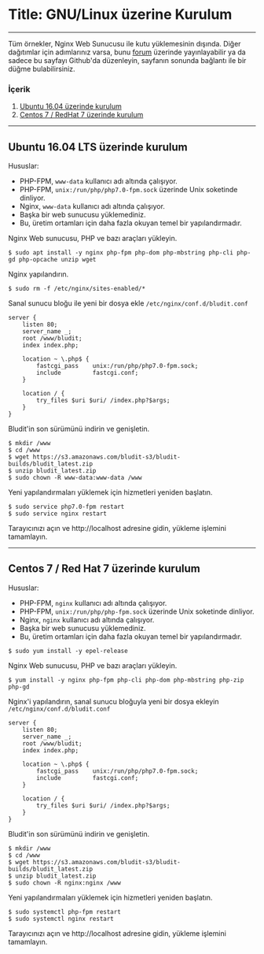 # Title: GNU/Linux üzerine Kurulum
<!-- Position: 5 -->
---
Tüm örnekler, Nginx Web Sunucusu ile kutu yüklemesinin dışında. Diğer dağıtımlar için adımlarınız varsa, bunu [forum](https://forum.bludit.org) üzerinde yayınlayabilir ya da sadece bu sayfayı Github'da düzenleyin, sayfanın sonunda bağlantı ile bir düğme bulabilirsiniz.

### İçerik
1. [Ubuntu 16.04 üzerinde kurulum](#ubuntu)
2. [Centos 7 / RedHat 7 üzerinde kurulum](#centos)

---

## <a id="ubuntu"></a> Ubuntu 16.04 LTS üzerinde kurulum

Hususlar:
- PHP-FPM, `www-data` kullanıcı adı altında çalışıyor.
- PHP-FPM, `unix:/run/php/php7.0-fpm.sock` üzerinde Unix soketinde dinliyor.
- Nginx, `www-data` kullanıcı adı altında çalışıyor.
- Başka bir web sunucusu yüklemediniz.
- Bu, üretim ortamları için daha fazla okuyan temel bir yapılandırmadır.

Nginx Web sunucusu, PHP ve bazı araçları yükleyin.
```
$ sudo apt install -y nginx php-fpm php-dom php-mbstring php-cli php-gd php-opcache unzip wget
```

Nginx yapılandırın.
```
$ sudo rm -f /etc/nginx/sites-enabled/*
```

Sanal sunucu bloğu ile yeni bir dosya ekle `/etc/nginx/conf.d/bludit.conf`
```
server {
	listen 80;
	server_name _;
	root /www/bludit;
	index index.php;

	location ~ \.php$ {
		fastcgi_pass    unix:/run/php/php7.0-fpm.sock;
		include         fastcgi.conf;
	}

	location / {
		try_files $uri $uri/ /index.php?$args;
	}
}
```

Bludit'in son sürümünü indirin ve genişletin.
```
$ mkdir /www
$ cd /www
$ wget https://s3.amazonaws.com/bludit-s3/bludit-builds/bludit_latest.zip
$ unzip bludit_latest.zip
$ sudo chown -R www-data:www-data /www
```

Yeni yapılandırmaları yüklemek için hizmetleri yeniden başlatın.
```
$ sudo service php7.0-fpm restart
$ sudo service nginx restart
```

Tarayıcınızı açın ve http://localhost adresine gidin, yükleme işlemini tamamlayın.

---

## <a id="centos"></a> Centos 7 / Red Hat 7 üzerinde kurulum

Hususlar:
- PHP-FPM, `nginx` kullanıcı adı altında çalışıyor.
- PHP-FPM, `unix:/run/php/php-fpm.sock` üzerinde Unix soketinde dinliyor.
- Nginx, `nginx` kullanıcı adı altında çalışıyor.
- Başka bir web sunucusu yüklemediniz.
- Bu, üretim ortamları için daha fazla okuyan temel bir yapılandırmadır.

```
$ sudo yum install -y epel-release
```

Nginx Web sunucusu, PHP ve bazı araçları yükleyin.
```
$ yum install -y nginx php-fpm php-cli php-dom php-mbstring php-zip php-gd
```

Nginx'i yapılandırın, sanal sunucu bloğuyla yeni bir dosya ekleyin `/etc/nginx/conf.d/bludit.conf`
```
server {
	listen 80;
	server_name _;
	root /www/bludit;
	index index.php;

	location ~ \.php$ {
		fastcgi_pass    unix:/run/php/php7.0-fpm.sock;
		include         fastcgi.conf;
	}

	location / {
		try_files $uri $uri/ /index.php?$args;
	}
}
```

Bludit'in son sürümünü indirin ve genişletin.
```
$ mkdir /www
$ cd /www
$ wget https://s3.amazonaws.com/bludit-s3/bludit-builds/bludit_latest.zip
$ unzip bludit_latest.zip
$ sudo chown -R nginx:nginx /www
```

Yeni yapılandırmaları yüklemek için hizmetleri yeniden başlatın.
```
$ sudo systemctl php-fpm restart
$ sudo systemctl nginx restart
```

Tarayıcınızı açın ve http://localhost adresine gidin, yükleme işlemini tamamlayın.
